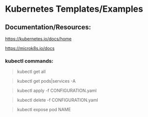 # Kubernetes Templates/Examples

## Documentation/Resources:

<https://kubernetes.io/docs/home>

<https://microk8s.io/docs>

### kubectl commands:

> kubectl get all

> kubectl get pods|services -A

> kubectl apply -f CONFIGURATION.yaml

> kubectl delete -f CONFIGURATION.yaml

> kubectl expose pod NAME
